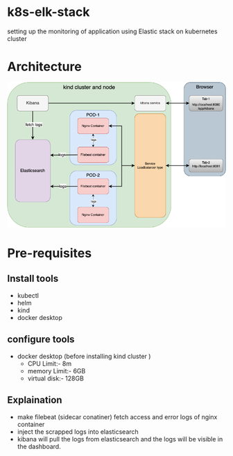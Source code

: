 # k8s-elk-stack
setting up the monitoring of application using Elastic stack on kubernetes cluster
# Architecture
![Design](/k8s-elk-stack.png)
# Pre-requisites
## Install tools
- kubectl 
- helm
- kind
- docker desktop
## configure tools
- docker desktop (before installing kind cluster )
    - CPU Limit:- 8m 
    - memory Limit:- 6GB
    - virtual disk:- 128GB
## Explaination
- make filebeat (sidecar conatiner) fetch access and error logs of nginx container
- inject the scrapped logs into elasticsearch
- kibana will pull the logs from elasticsearch and the logs will be visible in the dashboard.